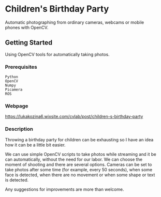 # Children's Birthday Party
Automatic photographing from ordinary cameras, webcams or mobile phones with OpenCV.

## Getting Started

Using OpenCV tools for automatically taking photos. 

### Prerequisites


```
Python 
OpenCV
Numpy
Picamera
ROS
```

### Webpage

https://lukakozina6.wixsite.com/cvlab/post/children-s-birthday-party

### Description

Throwing a birthday party for children can be exhausting so I have an idea how it can be a little bit easier.

We can use simple OpenCV scripts to take photos while streaming and it be can automatically, without the need for our labor. We can choose the moment of shooting and there are several options. Cameras can be set to take photos after some time (for example, every 50 seconds), when some face is detected, when there are no movement or when some shape or text is detected.
 
Any suggestions for improvements are more than welcome. 

